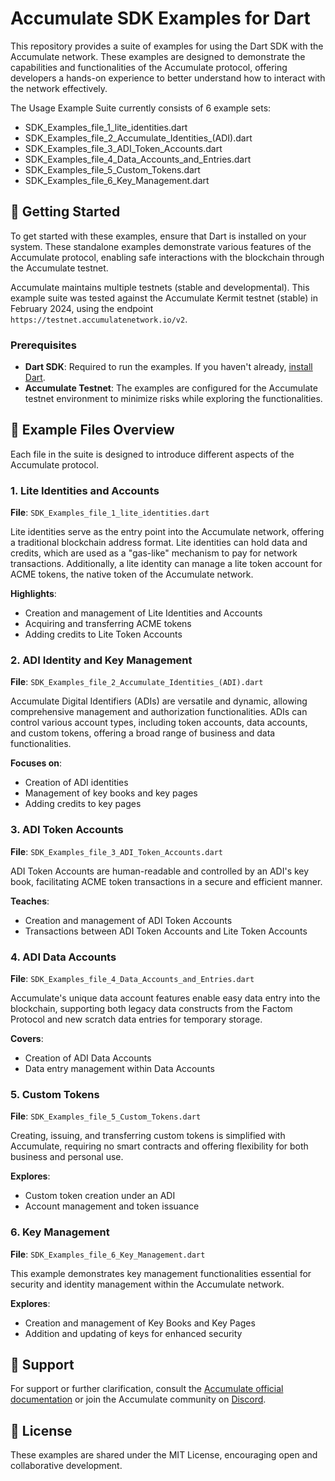 # Accumulate SDK Examples for Dart

This repository provides a suite of examples for using the Dart SDK with the Accumulate network. These examples are designed to demonstrate the capabilities and functionalities of the Accumulate protocol, offering developers a hands-on experience to better understand how to interact with the network effectively.

The Usage Example Suite currently consists of 6 example sets:
- SDK_Examples_file_1_lite_identities.dart
- SDK_Examples_file_2_Accumulate_Identities_(ADI).dart
- SDK_Examples_file_3_ADI_Token_Accounts.dart
- SDK_Examples_file_4_Data_Accounts_and_Entries.dart
- SDK_Examples_file_5_Custom_Tokens.dart
- SDK_Examples_file_6_Key_Management.dart

## 🚀 Getting Started

To get started with these examples, ensure that Dart is installed on your system. These standalone examples demonstrate various features of the Accumulate protocol, enabling safe interactions with the blockchain through the Accumulate testnet.

Accumulate maintains multiple testnets (stable and developmental). This example suite was tested against the Accumulate Kermit testnet (stable) in February 2024, using the endpoint `https://testnet.accumulatenetwork.io/v2`.

### Prerequisites

- **Dart SDK**: Required to run the examples. If you haven't already, [install Dart](https://dart.dev/get-dart).
- **Accumulate Testnet**: The examples are configured for the Accumulate testnet environment to minimize risks while exploring the functionalities.

## 📁 Example Files Overview

Each file in the suite is designed to introduce different aspects of the Accumulate protocol.

### 1. **Lite Identities and Accounts**

**File**: `SDK_Examples_file_1_lite_identities.dart`

Lite identities serve as the entry point into the Accumulate network, offering a traditional blockchain address format. Lite identities can hold data and credits, which are used as a "gas-like" mechanism to pay for network transactions. Additionally, a lite identity can manage a lite token account for ACME tokens, the native token of the Accumulate network.

**Highlights**:
- Creation and management of Lite Identities and Accounts
- Acquiring and transferring ACME tokens
- Adding credits to Lite Token Accounts

### 2. **ADI Identity and Key Management**

**File**: `SDK_Examples_file_2_Accumulate_Identities_(ADI).dart`

Accumulate Digital Identifiers (ADIs) are versatile and dynamic, allowing comprehensive management and authorization functionalities. ADIs can control various account types, including token accounts, data accounts, and custom tokens, offering a broad range of business and data functionalities.

**Focuses on**:
- Creation of ADI identities
- Management of key books and key pages
- Adding credits to key pages

### 3. **ADI Token Accounts**

**File**: `SDK_Examples_file_3_ADI_Token_Accounts.dart`

ADI Token Accounts are human-readable and controlled by an ADI's key book, facilitating ACME token transactions in a secure and efficient manner.

**Teaches**:
- Creation and management of ADI Token Accounts
- Transactions between ADI Token Accounts and Lite Token Accounts

### 4. **ADI Data Accounts**

**File**: `SDK_Examples_file_4_Data_Accounts_and_Entries.dart`

Accumulate's unique data account features enable easy data entry into the blockchain, supporting both legacy data constructs from the Factom Protocol and new scratch data entries for temporary storage.

**Covers**:
- Creation of ADI Data Accounts
- Data entry management within Data Accounts

### 5. **Custom Tokens**

**File**: `SDK_Examples_file_5_Custom_Tokens.dart`

Creating, issuing, and transferring custom tokens is simplified with Accumulate, requiring no smart contracts and offering flexibility for both business and personal use.

**Explores**:
- Custom token creation under an ADI
- Account management and token issuance

### 6. **Key Management**

**File**: `SDK_Examples_file_6_Key_Management.dart`

This example demonstrates key management functionalities essential for security and identity management within the Accumulate network.

**Explores**:
- Creation and management of Key Books and Key Pages
- Addition and updating of keys for enhanced security

## 🤝 Support

For support or further clarification, consult the [Accumulate official documentation](https://docs.accumulatenetwork.io/) or join the Accumulate community on [Discord](https://discord.gg/2kBcaxrB).

## 📄 License

These examples are shared under the MIT License, encouraging open and collaborative development.
